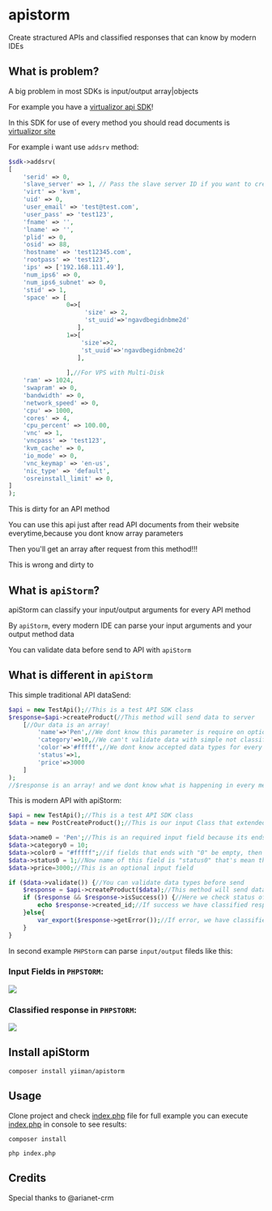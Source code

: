 # apistorm

Create stractured APIs and classified responses that can know by modern IDEs

## What is problem?

A big problem in most SDKs is input/output array|objects

For example you have a [virtualizor api SDK](https://github.com/bennetgallein/VirtualizorPHP)!

In this SDK for use of every method you should read documents
is [virtualizor site](https://www.virtualizor.com/admin-api/create-vps)

For example i want use ``addsrv`` method:


```php
$sdk->addsrv(
[
    'serid' => 0,
    'slave_server' => 1, // Pass the slave server ID if you want to create VPS on the Slave Server
    'virt' => 'kvm',
    'uid' => 0,
    'user_email' => 'test@test.com',
    'user_pass' => 'test123',
    'fname' => '',
    'lname' => '',
    'plid' => 0,
    'osid' => 88,
    'hostname' => 'test12345.com',
    'rootpass' => 'test123',
    'ips' => ['192.168.111.49'],
    'num_ips6' => 0,
    'num_ips6_subnet' => 0,
    'stid' => 1,
    'space' => [
                0=>[
                     'size' => 2,
                     'st_uuid'=>'ngavdbegidnbme2d'
                   ],
                1=>[
                    'size'=>2,
                    'st_uuid'=>'ngavdbegidnbme2d'
                   ],
                   
                ],//For VPS with Multi-Disk
    'ram' => 1024,
    'swapram' => 0,
    'bandwidth' => 0,
    'network_speed' => 0,
    'cpu' => 1000,
    'cores' => 4,
    'cpu_percent' => 100.00,
    'vnc' => 1,
    'vncpass' => 'test123',
    'kvm_cache' => 0,
    'io_mode' => 0,
    'vnc_keymap' => 'en-us',
    'nic_type' => 'default',
    'osreinstall_limit' => 0,
]
);
```

This is dirty for an API method

You can use this api just after read API documents from their website everytime,because you dont know array parameters

Then you'll get an array after request from this method!!!

This is wrong and dirty to

## What is ``apiStorm``?

apiStorm can classify your input/output arguments for every API method

By ``apiStorm``, every modern IDE can parse your input arguments and your output method data

You can validate data before send to API with ``apiStorm``

## What is different in `apiStorm`

This simple traditional API dataSend:

```php
$api = new TestApi();//This is a test API SDK class
$response=$api->createProduct(//This method will send data to server
    [//Our data is an array!
        'name'=>'Pen',//We dont know this parameter is require on optional!
        'category'=>10,//We can't validate data with simple not classified array input
        'color'=>'#fffff',//We dont know accepted data types for every array index
        'status'=>1,
        'price'=>3000
    ]
);
//$response is an array! and we dont know what is happening in every method without read documents
```

This is modern API with apiStorm:

```php
$api = new TestApi();//This is a test API SDK class
$data = new PostCreateProduct();//This is our input Class that extended from apiStorm classes

$data->name0 = 'Pen';//This is an required input field because its ends with "0"
$data->category0 = 10; 
$data->color0 = "#fffff";//if fields that ends with "0" be empty, then will be error on validate
$data->status0 = 1;//Now name of this field is "status0" that's mean this field is required but when data sending to server it will convert to "status"
$data->price=3000;//This is an optional input field

if ($data->validate()) {//You can validate data types before send
    $response = $api->createProduct($data);//This method will send data to server
    if ($response && $response->isSuccess()) {//Here we check status of sent request
        echo $response->created_id;//If success we have classified response 
    }else{
        var_export($response->getError());//If error, we have classified error
    }
}
```

In second example ``PHPStorm`` can parse `input/output` fileds like this:

### Input Fields in `PHPSTORM`:

![](https://github.com/yiiman-dev/apistorm/blob/main/.pictures/1.png)

### Classified response in `PHPSTORM`:

![](https://github.com/yiiman-dev/apistorm/blob/main/.pictures/2.png)


## Install apiStorm
`composer install yiiman/apistorm`


## Usage



Clone project and check [index.php](https://github.com/yiiman-dev/apistorm/blob/main/index.php) file for full example
you can execute [index.php](https://github.com/yiiman-dev/apistorm/blob/main/index.php) in console to see results:

`composer install`


`php index.php`



## Credits
Special thanks to @arianet-crm
